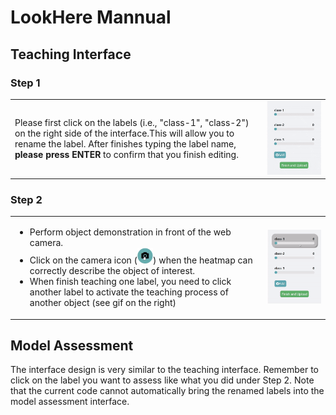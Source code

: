 # LookHere Mannual

## Teaching Interface

### Step 1
<table>
  <tr>
    <td>Please first click on the labels (i.e., "class-1", "class-2") on the right side of the interface.This will allow you to rename the label. 
    After finishes typing the label name, <b>please press ENTER</b> to confirm that you finish editing.
    </td>
    <td style=" width: 20%"><img src="./manual/click_label.gif"></td>
  </tr>
 </table>



### Step 2

<table>
  <tr>
    <td><ul>
      <li>Perform object demonstration in front of the web camera.</li>
      <li>Click on the camera icon (<img src="./manual/camera.png" width="25" height="25">) when the heatmap can correctly describe the object of interest.
      <li>When finish teaching one label, you need to click another label to activate the teaching process of another object (see gif on the right)</li>
    </ul></td>
    <td style=" width: 20%"><img src="./manual/switch.gif"></td>
  </tr>
</table>

## Model Assessment

The interface design is very similar to the teaching interface. 
Remember to click on the label you want to assess like what you did under Step 2.
Note that the current code cannot automatically bring the renamed labels into the model assessment interface. 